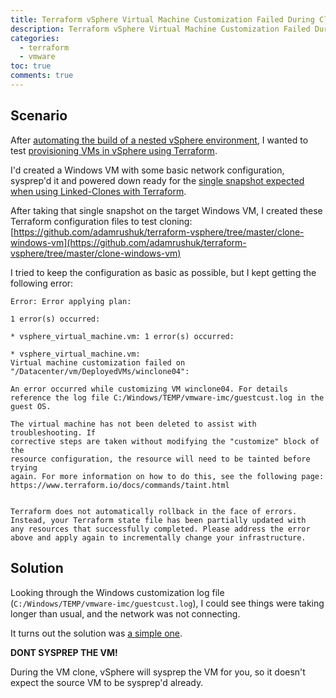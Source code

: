 ```yaml
---
title: Terraform vSphere Virtual Machine Customization Failed During Cloning
description: Terraform vSphere Virtual Machine Customization Failed During Cloning
categories:
  - terraform
  - vmware
toc: true
comments: true
---
```


## Scenario

After [automating the build of a nested vSphere environment](https://adamrushuk.github.io/nested-vsphere-on-physical-esxi/),
I wanted to test [provisioning VMs in vSphere using Terraform](https://www.terraform.io/docs/providers/vsphere/r/virtual_machine.html).

I'd created a Windows VM with some basic network configuration, sysprep'd it and powered down ready for the
[single snapshot expected when using Linked-Clones with Terraform](https://www.terraform.io/docs/providers/vsphere/r/virtual_machine.html#linked_clone).

After taking that single snapshot on the target Windows VM, I created these Terraform configuration files to test
cloning: [https://github.com/adamrushuk/terraform-vsphere/tree/master/clone-windows-vm](https://github.com/adamrushuk/terraform-vsphere/tree/master/clone-windows-vm)

I tried to keep the configuration as basic as possible, but I kept getting the following error:

```code
Error: Error applying plan:

1 error(s) occurred:

* vsphere_virtual_machine.vm: 1 error(s) occurred:

* vsphere_virtual_machine.vm:
Virtual machine customization failed on "/Datacenter/vm/DeployedVMs/winclone04":

An error occurred while customizing VM winclone04. For details reference the log file C:/Windows/TEMP/vmware-imc/guestcust.log in the guest OS.

The virtual machine has not been deleted to assist with troubleshooting. If
corrective steps are taken without modifying the "customize" block of the
resource configuration, the resource will need to be tainted before trying
again. For more information on how to do this, see the following page:
https://www.terraform.io/docs/commands/taint.html


Terraform does not automatically rollback in the face of errors.
Instead, your Terraform state file has been partially updated with
any resources that successfully completed. Please address the error
above and apply again to incrementally change your infrastructure.
```

## Solution

Looking through the Windows customization log file (`C:/Windows/TEMP/vmware-imc/guestcust.log`), I could see things
were taking longer than usual, and the network was not connecting.

It turns out the solution was [a simple one](https://github.com/terraform-providers/terraform-provider-vsphere/issues/388#issuecomment-427357809).

**DONT SYSPREP THE VM!**

During the VM clone, vSphere will sysprep the VM for you, so it doesn't expect the source VM to be sysprep'd already.

